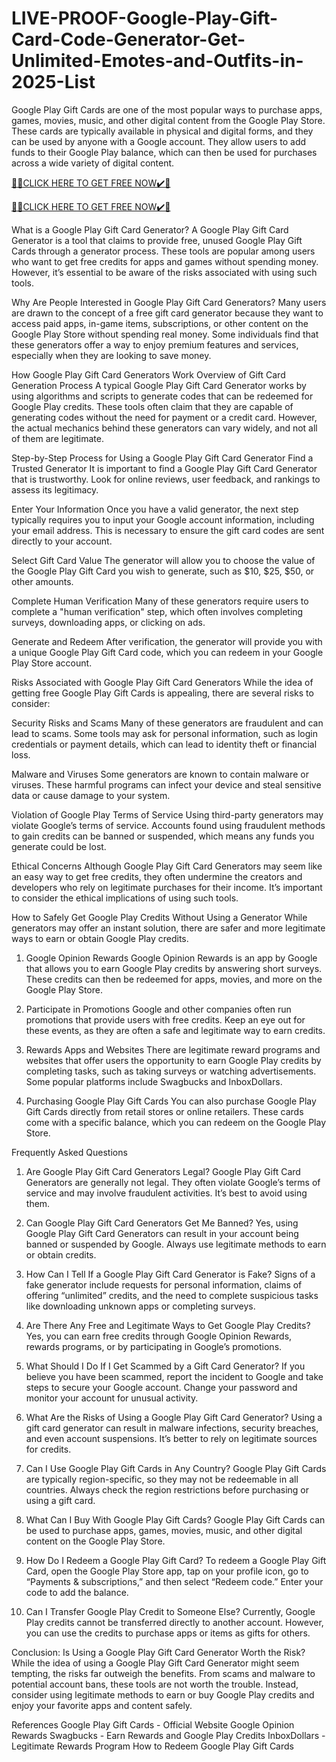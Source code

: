 # LIVE-PROOF-Google-Play-Gift-Card-Code-Generator-Get-Unlimited-Emotes-and-Outfits-in-2025-List
Google Play Gift Cards are one of the most popular ways to purchase apps, games, movies, music, and other digital content from the Google Play Store. These cards are typically available in physical and digital forms, and they can be used by anyone with a Google account. They allow users to add funds to their Google Play balance, which can then be used for purchases across a wide variety of digital content.

[🎁🎁CLICK HERE TO GET FREE NOW✔️🎁](https://www.aeroned.com/getmedia/99a7fc84-0d1d-4b1c-b80f-7077afdf1dde/allgiftra.html.aspx)

[🎁🎁CLICK HERE TO GET FREE NOW✔️🎁](https://www.aeroned.com/getmedia/99a7fc84-0d1d-4b1c-b80f-7077afdf1dde/allgiftra.html.aspx)

What is a Google Play Gift Card Generator?
A Google Play Gift Card Generator is a tool that claims to provide free, unused Google Play Gift Cards through a generator process. These tools are popular among users who want to get free credits for apps and games without spending money. However, it’s essential to be aware of the risks associated with using such tools.

Why Are People Interested in Google Play Gift Card Generators?
Many users are drawn to the concept of a free gift card generator because they want to access paid apps, in-game items, subscriptions, or other content on the Google Play Store without spending real money. Some individuals find that these generators offer a way to enjoy premium features and services, especially when they are looking to save money.

How Google Play Gift Card Generators Work
Overview of Gift Card Generation Process
A typical Google Play Gift Card Generator works by using algorithms and scripts to generate codes that can be redeemed for Google Play credits. These tools often claim that they are capable of generating codes without the need for payment or a credit card. However, the actual mechanics behind these generators can vary widely, and not all of them are legitimate.

Step-by-Step Process for Using a Google Play Gift Card Generator
Find a Trusted Generator
It is important to find a Google Play Gift Card Generator that is trustworthy. Look for online reviews, user feedback, and rankings to assess its legitimacy.

Enter Your Information
Once you have a valid generator, the next step typically requires you to input your Google account information, including your email address. This is necessary to ensure the gift card codes are sent directly to your account.

Select Gift Card Value
The generator will allow you to choose the value of the Google Play Gift Card you wish to generate, such as $10, $25, $50, or other amounts.

Complete Human Verification
Many of these generators require users to complete a "human verification" step, which often involves completing surveys, downloading apps, or clicking on ads.

Generate and Redeem
After verification, the generator will provide you with a unique Google Play Gift Card code, which you can redeem in your Google Play Store account.

Risks Associated with Google Play Gift Card Generators
While the idea of getting free Google Play Gift Cards is appealing, there are several risks to consider:

Security Risks and Scams
Many of these generators are fraudulent and can lead to scams. Some tools may ask for personal information, such as login credentials or payment details, which can lead to identity theft or financial loss.

Malware and Viruses
Some generators are known to contain malware or viruses. These harmful programs can infect your device and steal sensitive data or cause damage to your system.

Violation of Google Play Terms of Service
Using third-party generators may violate Google’s terms of service. Accounts found using fraudulent methods to gain credits can be banned or suspended, which means any funds you generate could be lost.

Ethical Concerns
Although Google Play Gift Card Generators may seem like an easy way to get free credits, they often undermine the creators and developers who rely on legitimate purchases for their income. It’s important to consider the ethical implications of using such tools.

How to Safely Get Google Play Credits Without Using a Generator
While generators may offer an instant solution, there are safer and more legitimate ways to earn or obtain Google Play credits.

1. Google Opinion Rewards
Google Opinion Rewards is an app by Google that allows you to earn Google Play credits by answering short surveys. These credits can then be redeemed for apps, movies, and more on the Google Play Store.

2. Participate in Promotions
Google and other companies often run promotions that provide users with free credits. Keep an eye out for these events, as they are often a safe and legitimate way to earn credits.

3. Rewards Apps and Websites
There are legitimate reward programs and websites that offer users the opportunity to earn Google Play credits by completing tasks, such as taking surveys or watching advertisements. Some popular platforms include Swagbucks and InboxDollars.

4. Purchasing Google Play Gift Cards
You can also purchase Google Play Gift Cards directly from retail stores or online retailers. These cards come with a specific balance, which you can redeem on the Google Play Store.

Frequently Asked Questions
1. Are Google Play Gift Card Generators Legal?
Google Play Gift Card Generators are generally not legal. They often violate Google’s terms of service and may involve fraudulent activities. It’s best to avoid using them.

2. Can Google Play Gift Card Generators Get Me Banned?
Yes, using Google Play Gift Card Generators can result in your account being banned or suspended by Google. Always use legitimate methods to earn or obtain credits.

3. How Can I Tell If a Google Play Gift Card Generator is Fake?
Signs of a fake generator include requests for personal information, claims of offering “unlimited” credits, and the need to complete suspicious tasks like downloading unknown apps or completing surveys.

4. Are There Any Free and Legitimate Ways to Get Google Play Credits?
Yes, you can earn free credits through Google Opinion Rewards, rewards programs, or by participating in Google’s promotions.

5. What Should I Do If I Get Scammed by a Gift Card Generator?
If you believe you have been scammed, report the incident to Google and take steps to secure your Google account. Change your password and monitor your account for unusual activity.

6. What Are the Risks of Using a Google Play Gift Card Generator?
Using a gift card generator can result in malware infections, security breaches, and even account suspensions. It’s better to rely on legitimate sources for credits.

7. Can I Use Google Play Gift Cards in Any Country?
Google Play Gift Cards are typically region-specific, so they may not be redeemable in all countries. Always check the region restrictions before purchasing or using a gift card.

8. What Can I Buy With Google Play Gift Cards?
Google Play Gift Cards can be used to purchase apps, games, movies, music, and other digital content on the Google Play Store.

9. How Do I Redeem a Google Play Gift Card?
To redeem a Google Play Gift Card, open the Google Play Store app, tap on your profile icon, go to “Payments & subscriptions,” and then select “Redeem code.” Enter your code to add the balance.

10. Can I Transfer Google Play Credit to Someone Else?
Currently, Google Play credits cannot be transferred directly to another account. However, you can use the credits to purchase apps or items as gifts for others.

Conclusion: Is Using a Google Play Gift Card Generator Worth the Risk?
While the idea of using a Google Play Gift Card Generator might seem tempting, the risks far outweigh the benefits. From scams and malware to potential account bans, these tools are not worth the trouble. Instead, consider using legitimate methods to earn or buy Google Play credits and enjoy your favorite apps and content safely.

References
Google Play Gift Cards - Official Website
Google Opinion Rewards
Swagbucks - Earn Rewards and Google Play Credits
InboxDollars - Legitimate Rewards Program
How to Redeem Google Play Gift Cards
